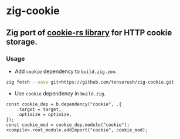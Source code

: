 # zig-cookie

## Zig port of [cookie-rs library](https://github.com/rwf2/cookie-rs) for HTTP cookie storage.

### Usage

- Add `cookie` dependency to `build.zig.zon`.

```sh
zig fetch --save git+https://github.com/tensorush/zig-cookie.git
```

- Use `cookie` dependency in `build.zig`.

```zig
const cookie_dep = b.dependency("cookie", .{
    .target = target,
    .optimize = optimize,
});
const cookie_mod = cookie_dep.module("cookie");
<compile>.root_module.addImport("cookie", cookie_mod);
```
